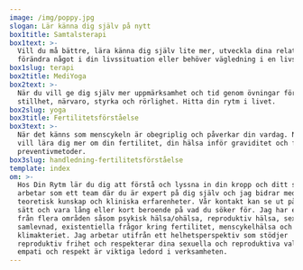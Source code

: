 ```yaml
---
image: /img/poppy.jpg
slogan: Lär känna dig själv på nytt
box1title: Samtalsterapi
box1text: >-
  Vill du må bättre, lära känna dig själv lite mer, utveckla dina relationer,
  förändra något i din livssituation eller behöver vägledning i en livskris.
box1slug: terapi
box2title: MediYoga
box2text: >-
  När du vill ge dig själv mer uppmärksamhet och tid genom övningar för
  stillhet, närvaro, styrka och rörlighet. Hitta din rytm i livet.
box2slug: yoga
box3title: Fertilitetsförståelse
box3text: >-
  När det känns som menscykeln är obegriplig och påverkar din vardag. När du
  vill lära dig mer om din fertilitet, din hälsa inför graviditet och få råd om
  preventivmetoder.
box3slug: handledning-fertilitetsförståelse
template: index
om: >-
  Hos Din Rytm lär du dig att förstå och lyssna in din kropp och ditt sinne. Vi
  arbetar som ett team där du är expert på dig själv och jag bidrar med
  teoretisk kunskap och kliniska erfarenheter. Vår kontakt kan se ut på olika
  sätt och vara lång eller kort beroende på vad du söker för. Jag har erfarenhet
  från flera områden såsom psykisk hälsa/ohälsa, reproduktiv hälsa, sex- och
  samlevnad, existentiella frågor kring fertilitet, menscykelhälsa och hälsa i
  klimakteriet. Jag arbetar utifrån ett helhetsperspektiv som stödjer
  reproduktiv frihet och respekterar dina sexuella och reproduktiva val. Värme,
  empati och respekt är viktiga ledord i verksamheten.
---
```

